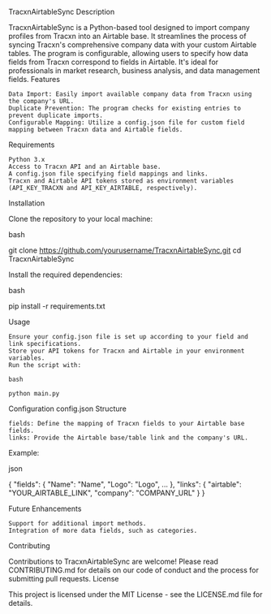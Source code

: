 TracxnAirtableSync
Description

TracxnAirtableSync is a Python-based tool designed to import company profiles from Tracxn into an Airtable base. It streamlines the process of syncing Tracxn's comprehensive company data with your custom Airtable tables. The program is configurable, allowing users to specify how data fields from Tracxn correspond to fields in Airtable. It's ideal for professionals in market research, business analysis, and data management fields.
Features

    Data Import: Easily import available company data from Tracxn using the company's URL.
    Duplicate Prevention: The program checks for existing entries to prevent duplicate imports.
    Configurable Mapping: Utilize a config.json file for custom field mapping between Tracxn data and Airtable fields.

Requirements

    Python 3.x
    Access to Tracxn API and an Airtable base.
    A config.json file specifying field mappings and links.
    Tracxn and Airtable API tokens stored as environment variables (API_KEY_TRACXN and API_KEY_AIRTABLE, respectively).

Installation

Clone the repository to your local machine:

bash

git clone https://github.com/yourusername/TracxnAirtableSync.git
cd TracxnAirtableSync

Install the required dependencies:

bash

pip install -r requirements.txt

Usage

    Ensure your config.json file is set up according to your field and link specifications.
    Store your API tokens for Tracxn and Airtable in your environment variables.
    Run the script with:

    bash

    python main.py

Configuration
config.json Structure

    fields: Define the mapping of Tracxn fields to your Airtable base fields.
    links: Provide the Airtable base/table link and the company's URL.

Example:

json

{
    "fields": {
        "Name": "Name",
        "Logo": "Logo",
        ...
    },
    "links": {
        "airtable": "YOUR_AIRTABLE_LINK",
        "company": "COMPANY_URL"
    }
}

Future Enhancements

    Support for additional import methods.
    Integration of more data fields, such as categories.

Contributing

Contributions to TracxnAirtableSync are welcome! Please read CONTRIBUTING.md for details on our code of conduct and the process for submitting pull requests.
License

This project is licensed under the MIT License - see the LICENSE.md file for details.
